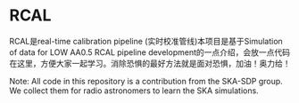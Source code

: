 # RCAL
RCAL是real-time calibration pipeline (实时校准管线)本项目是基于Simulation of data for LOW AA0.5 RCAL pipeline development的一点介绍，会放一点代码在这里，方便大家一起学习。消除恐惧的最好方法就是面对恐惧，加油！奥力给！

Note: All code in this repository is a contribution from the SKA-SDP group.
We collect them for radio astronomers to learn the SKA simulations.
